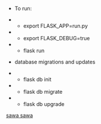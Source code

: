 
- To run:
- - export FLASK_APP=run.py
- - export FLASK_DEBUG=true
- - flask run

- database migrations and updates
- - flask db init
- - flask db migrate
- - flask db upgrade

[sawa sawa](https://dev.shirtinator.de/t-shirts/gestalten/t-shirt-bedrucken#/load/share/d40faec7-03c5-4202-866e-e0bf512e04e5)




